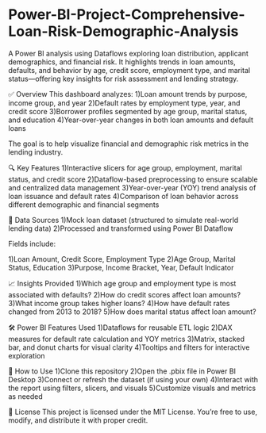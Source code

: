 # Power-BI-Project-Comprehensive-Loan-Risk-Demographic-Analysis
A Power BI analysis using Dataflows exploring loan distribution, applicant demographics, and financial risk. It highlights trends in loan amounts, defaults, and behavior by age, credit score, employment type, and marital status—offering key insights for risk assessment and lending strategy.

✅ Overview
This dashboard analyzes:
1)Loan amount trends by purpose, income group, and year
2)Default rates by employment type, year, and credit score
3)Borrower profiles segmented by age group, marital status, and education
4)Year-over-year changes in both loan amounts and default loans

The goal is to help visualize financial and demographic risk metrics in the lending industry.

🔍 Key Features
1)Interactive slicers for age group, employment, marital status, and credit score
2)Dataflow-based preprocessing to ensure scalable and centralized data management
3)Year-over-year (YOY) trend analysis of loan issuance and default rates
4)Comparison of loan behavior across different demographic and financial segments

🧮 Data Sources
1)Mock loan dataset (structured to simulate real-world lending data)
2)Processed and transformed using Power BI Dataflow

Fields include:

1)Loan Amount, Credit Score, Employment Type
2)Age Group, Marital Status, Education
3)Purpose, Income Bracket, Year, Default Indicator

📈 Insights Provided
1)Which age group and employment type is most associated with defaults?
2)How do credit scores affect loan amounts?
3)What income group takes higher loans?
4)How have default rates changed from 2013 to 2018?
5)How does marital status affect loan amount?

🛠️ Power BI Features Used
1)Dataflows for reusable ETL logic
2)DAX measures for default rate calculation and YOY metrics
3)Matrix, stacked bar, and donut charts for visual clarity
4)Tooltips and filters for interactive exploration

🚀 How to Use
1)Clone this repository
2)Open the .pbix file in Power BI Desktop
3)Connect or refresh the dataset (if using your own)
4)Interact with the report using filters, slicers, and visuals
5)Customize visuals and metrics as needed

📄 License
This project is licensed under the MIT License. You’re free to use, modify, and distribute it with proper credit.

